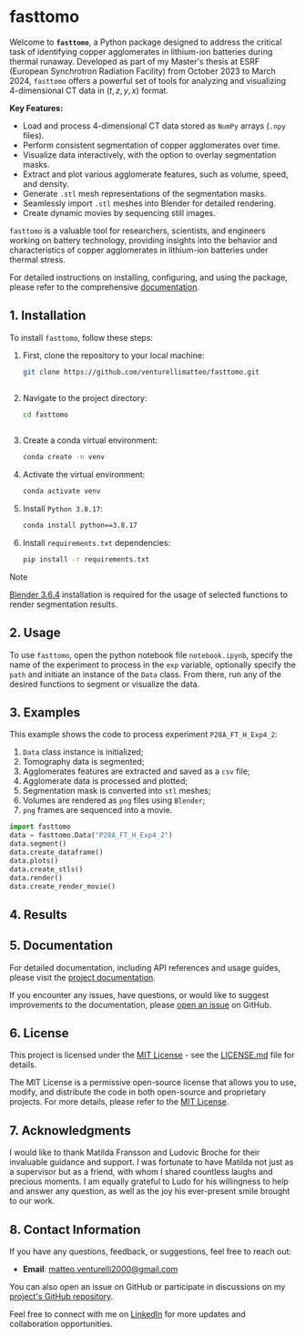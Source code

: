 # fasttomo
<!-- Start with a clear and concise title that reflects the purpose of your project. Follow it with a brief description that outlines what your pipeline does. -->

Welcome to **`fasttomo`**, a Python package designed to address the critical task of identifying copper agglomerates in lithium-ion batteries during thermal runaway. Developed as part of my Master's thesis at ESRF (European Synchrotron Radiation Facility) from October 2023 to March 2024, `fasttomo` offers a powerful set of tools for analyzing and visualizing 4-dimensional CT data in $(t, z, y, x)$ format.

**Key Features:**

- Load and process 4-dimensional CT data stored as `NumPy` arrays (`.npy` files).
- Perform consistent segmentation of copper agglomerates over time.
- Visualize data interactively, with the option to overlay segmentation masks.
- Extract and plot various agglomerate features, such as volume, speed, and density.
- Generate `.stl` mesh representations of the segmentation masks.
- Seamlessly import `.stl` meshes into Blender for detailed rendering.
- Create dynamic movies by sequencing still images.

`fasttomo` is a valuable tool for researchers, scientists, and engineers working on battery technology, providing insights into the behavior and characteristics of copper agglomerates in lithium-ion batteries under thermal stress.

For detailed instructions on installing, configuring, and using the package, please refer to the comprehensive [documentation](https://fasttomo.readthedocs.io).

## 1. Installation
<!-- Provide detailed instructions on how to install your pipeline. Include any dependencies and system requirements. You might also want to include installation commands for easy setup. -->
To install `fasttomo`, follow these steps:

1. First, clone the repository to your local machine:

   ```bash
   git clone https://github.com/venturellimatteo/fasttomo.git
  
2. Navigate to the project directory:

   ```bash
   cd fasttomo
  
3. Create a conda virtual environment:

   ```bash
   conda create -n venv

4. Activate the virtual environment:

   ```bash
   conda activate venv

5. Install `Python 3.8.17`:

   ```bash
   conda install python==3.8.17

6. Install `requirements.txt` dependencies:

   ```bash
   pip install -r requirements.txt
   ```

> [!NOTE]
> [Blender 3.6.4](https://www.blender.org/download/lts/3-6/) installation is required for the usage of selected functions to render segmentation results.

## 2. Usage
<!-- Clearly explain how to use your pipeline. Include examples and command-line syntax if applicable. If there are configuration files, provide information on how to customize them. -->

To use `fasttomo`, open the python notebook file `notebook.ipynb`, specify the name of the experiment to process in the `exp` variable, optionally specify the `path` and initiate an instance of the `Data` class. From there, run any of the desired functions to segment or visualize the data.

## 3. Examples
<!-- Include examples of how to use your pipeline with sample inputs. This helps users understand the expected input format and see the output. -->

This example shows the code to process experiment `P28A_FT_H_Exp4_2`:

1. `Data` class instance is initialized;
2. Tomography data is segmented;
3. Agglomerates features are extracted and saved as a `csv` file;
4. Agglomerate data is processed and plotted;
5. Segmentation mask is converted into `stl` meshes;
6. Volumes are rendered as `png` files using `Blender`;
7. `png` frames are sequenced into a movie.

```python
import fasttomo
data = fasttomo.Data("P28A_FT_H_Exp4_2")
data.segment()
data.create_dataframe()
data.plots()
data.create_stls()
data.render()
data.create_render_movie()
```

## 4. Results
<!-- If your pipeline produces visual results, consider including sample outputs or screenshots to showcase the expected outcomes. -->

## 5. Documentation
<!-- If you have detailed documentation beyond the README, provide links to it. This could include API documentation, user guides, or tutorials. -->
For detailed documentation, including API references and usage guides, please visit the [project documentation](https://fasttomo.readthedocs.io).

If you encounter any issues, have questions, or would like to suggest improvements to the documentation, please [open an issue](https://github.com/venturellimatteo/fasttomo/issues) on GitHub.

## 6. License
<!-- Specify the license under which your project is released. This is important for users who want to understand how they can use, modify, and distribute your code. -->

This project is licensed under the [MIT License](LICENSE.md) - see the [LICENSE.md](LICENSE.md) file for details.

The MIT License is a permissive open-source license that allows you to use, modify, and distribute the code in both open-source and proprietary projects. For more details, please refer to the [MIT License](https://opensource.org/licenses/MIT).

## 7. Acknowledgments
<!-- Give credit to any external libraries, tools, or resources that you used in your project. This is a good practice to show appreciation for the work of others. -->

I would like to thank Matilda Fransson and Ludovic Broche for their invaluable guidance and support. I was fortunate to have Matilda not just as a supervisor but as a friend, with whom I shared countless laughs and precious moments. I am equally grateful to Ludo for his willingness to help and answer any question, as well as the joy his ever-present smile brought to our work.

## 8. Contact Information
<!-- Provide a way for users to contact you if they have questions, feedback, or want to collaborate. This could be an email address, a link to your personal website, or a discussion forum. -->
If you have any questions, feedback, or suggestions, feel free to reach out:

- **Email**: <matteo.venturelli2000@gmail.com>

You can also open an issue on GitHub or participate in discussions on my [project's GitHub repository](https://github.com/VenturelliMatteo/MasterThesis).

Feel free to connect with me on [LinkedIn](https://www.linkedin.com/in/matteo-venturelli/) for more updates and collaboration opportunities.
